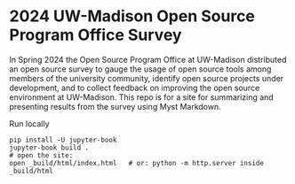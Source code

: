 # 2024 UW-Madison Open Source Program Office Survey

In Spring 2024 the Open Source Program Office at UW-Madison distributed an open source survey to gauge the usage of open source tools among members of the university community, identify open source projects under development, and to collect feedback on improving the open source environment at UW-Madison. This repo is for a site for summarizing and presenting results from the survey using Myst Markdown.

Run locally 
```aiignore
pip install -U jupyter-book
jupyter-book build .
# open the site:
open _build/html/index.html   # or: python -m http.server inside _build/html

```